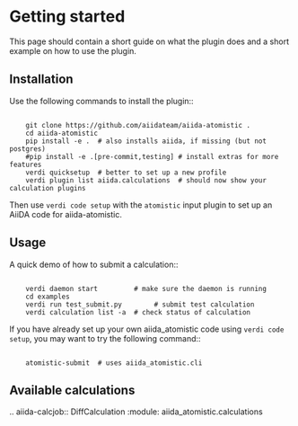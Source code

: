 # Getting started


This page should contain a short guide on what the plugin does and
a short example on how to use the plugin.

## Installation


Use the following commands to install the plugin::

```shell

    git clone https://github.com/aiidateam/aiida-atomistic .
    cd aiida-atomistic
    pip install -e .  # also installs aiida, if missing (but not postgres)
    #pip install -e .[pre-commit,testing] # install extras for more features
    verdi quicksetup  # better to set up a new profile
    verdi plugin list aiida.calculations  # should now show your calculation plugins
```

Then use ``verdi code setup`` with the ``atomistic`` input plugin
to set up an AiiDA code for aiida-atomistic.

## Usage


A quick demo of how to submit a calculation::

```shell

    verdi daemon start         # make sure the daemon is running
    cd examples
    verdi run test_submit.py        # submit test calculation
    verdi calculation list -a  # check status of calculation
```

If you have already set up your own aiida_atomistic code using
``verdi code setup``, you may want to try the following command::

```shell

    atomistic-submit  # uses aiida_atomistic.cli
```

## Available calculations

.. aiida-calcjob:: DiffCalculation
    :module: aiida_atomistic.calculations
